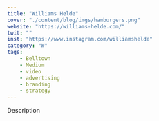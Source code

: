 ```yaml
---
title: "Williams Helde"
cover: "./content/blog/imgs/hamburgers.png"
website: "https://williams-helde.com/"
twit: ""
inst: "https://www.instagram.com/williamshelde"
category: "W"
tags:
    - Belltown 
    - Medium
    - video
    - advertising
    - branding
    - strategy
---
```


Description
